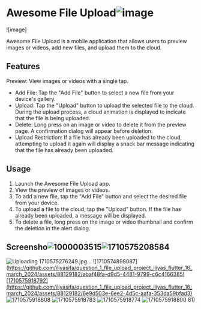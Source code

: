 # Awesome File Upload![image](https://github.com/iliyasifa/question_1_file_upload_project_iliyas_flutter_16_march_2024/assets/88129182/c373b270-4856-4e1a-8805-13de364fb4ff)
![image]


Awesome File Upload is a mobile application that allows users to preview images or videos, add new files, and upload them to the cloud.

## Features

Preview: View images or videos with a single tap.
- Add File: Tap the "Add File" button to select a new file from your device's gallery.
- Upload: Tap the "Upload" button to upload the selected file to the cloud. During the upload process, a cloud animation is displayed to indicate that the file is being uploaded.
- Delete: Long press on an image or video to delete it from the preview page. A confirmation dialog will appear before deletion.
- Upload Restriction: If a file has already been uploaded to the cloud, attempting to upload it again will display a snack bar message indicating that the file has already been uploaded.

## Usage

1. Launch the Awesome File Upload app.
2. View the preview of images or videos.
3. To add a new file, tap the "Add File" button and select the desired file from your device.
4. To upload a file to the cloud, tap the "Upload" button. If the file has already been uploaded, a message will be displayed.
5. To delete a file, long press on the image or video thumbnail and confirm the deletion in the alert dialog.

## Screensho![1000003515](https://github.com/iliyasifa/question_1_file_upload_project_iliyas_flutter_16_march_2024/assets/88129182/70eaff7d-408c-4cb4-9251-71a1091141d4)![1710575208584](https://github.com/iliyasifa/question_1_file_upload_project_iliyas_flutter_16_march_2024/assets/88129182/86640836-f7d9-48d9-9ead-cc6b4f70674b)
![Uploading 1710575276249.jpg…]()
![1710574898087](https://github.com/iliyasifa/question_1_file_upload_project_iliyas_flutter_16_march_2024/assets/88129182/abaf48fa-d9d5-4481-9799-c6c4166385![1710575918792](https://github.com/iliyasifa/question_1_file_upload_project_iliyas_flutter_16_march_2024/assets/88129182/6e9d503e-6ee2-4d5c-aafa-353da59bfad3)
![1710575918808](https://github.com/iliyasifa/question_1_file_upload_project_iliyas_flutter_16_march_2024/assets/88129182/d61fe1c8-be5a-4f1d-a047-e62d550e1018)
![1710575918783](https://github.com/iliyasifa/question_1_file_upload_project_iliyas_flutter_16_march_2024/assets/88129182/05384f79-8b7f-4f99-812c-39939adcff9a)
![1710575918774](https://github.com/iliyasifa/question_1_file_upload_project_iliyas_flutter_16_march_2024/assets/88129182/8f75575e-6119-48f8-a9fd-ae7b63b847b6)
![1710575918800](https://github.com/iliyasifa/question_1_file_upload_project_iliyas_flutter_16_march_2024/assets/88129182/d65f3049-8a9a-4dba-81df-f00953436bf6)
81)

